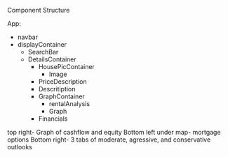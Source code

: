 Component Structure

App:
 - navbar
 - displayContainer
    - SearchBar
    - DetailsContainer
      - HousePicContainer
        - Image
      - PriceDescription
      - Descritiption
      - GraphContainer
        - rentalAnalysis
        - Graph
      - Financials

top right- Graph of cashflow and equity
Bottom left under map- mortgage options
Bottom right- 3 tabs of moderate, agressive, and conservative outlooks



